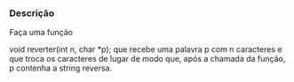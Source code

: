 ### Descrição

Faça uma função 

void reverter(int n, char *p);
que recebe uma palavra p com n caracteres e que troca os caracteres de lugar de modo que, após a chamada da função, p contenha a string reversa. 